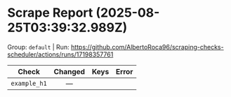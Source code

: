 # Scrape Report (2025-08-25T03:39:32.989Z)

Group: `default`  |  Run: https://github.com/AlbertoRoca96/scraping-checks-scheduler/actions/runs/17198357761

| Check | Changed | Keys | Error |
|---|:---:|:--|:--|
| `example_h1` | — |  |  |
